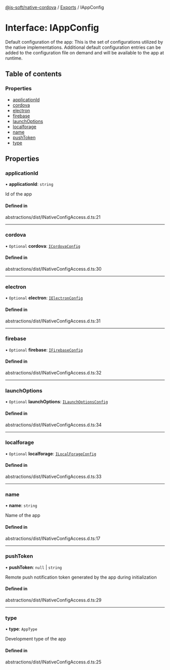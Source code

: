 [@js-soft/native-cordova](../README.md) / [Exports](../modules.md) / IAppConfig

# Interface: IAppConfig

Default configuration of the app: This is the set of configurations utilized by the native implementations.
Additional default configuration entries can be added to the configuration file on demand and will be available to the app at runtime.

## Table of contents

### Properties

- [applicationId](IAppConfig.md#applicationid)
- [cordova](IAppConfig.md#cordova)
- [electron](IAppConfig.md#electron)
- [firebase](IAppConfig.md#firebase)
- [launchOptions](IAppConfig.md#launchoptions)
- [localforage](IAppConfig.md#localforage)
- [name](IAppConfig.md#name)
- [pushToken](IAppConfig.md#pushtoken)
- [type](IAppConfig.md#type)

## Properties

### applicationId

• **applicationId**: `string`

Id of the app

#### Defined in

abstractions/dist/INativeConfigAccess.d.ts:21

___

### cordova

• `Optional` **cordova**: [`ICordovaConfig`](ICordovaConfig.md)

#### Defined in

abstractions/dist/INativeConfigAccess.d.ts:30

___

### electron

• `Optional` **electron**: [`IElectronConfig`](IElectronConfig.md)

#### Defined in

abstractions/dist/INativeConfigAccess.d.ts:31

___

### firebase

• `Optional` **firebase**: [`IFirebaseConfig`](IFirebaseConfig.md)

#### Defined in

abstractions/dist/INativeConfigAccess.d.ts:32

___

### launchOptions

• `Optional` **launchOptions**: [`ILaunchOptionsConfig`](ILaunchOptionsConfig.md)

#### Defined in

abstractions/dist/INativeConfigAccess.d.ts:34

___

### localforage

• `Optional` **localforage**: [`ILocalForageConfig`](ILocalForageConfig.md)

#### Defined in

abstractions/dist/INativeConfigAccess.d.ts:33

___

### name

• **name**: `string`

Name of the app

#### Defined in

abstractions/dist/INativeConfigAccess.d.ts:17

___

### pushToken

• **pushToken**: ``null`` \| `string`

Remote push notification token generated by the app during initialization

#### Defined in

abstractions/dist/INativeConfigAccess.d.ts:29

___

### type

• **type**: `AppType`

Development type of the app

#### Defined in

abstractions/dist/INativeConfigAccess.d.ts:25
